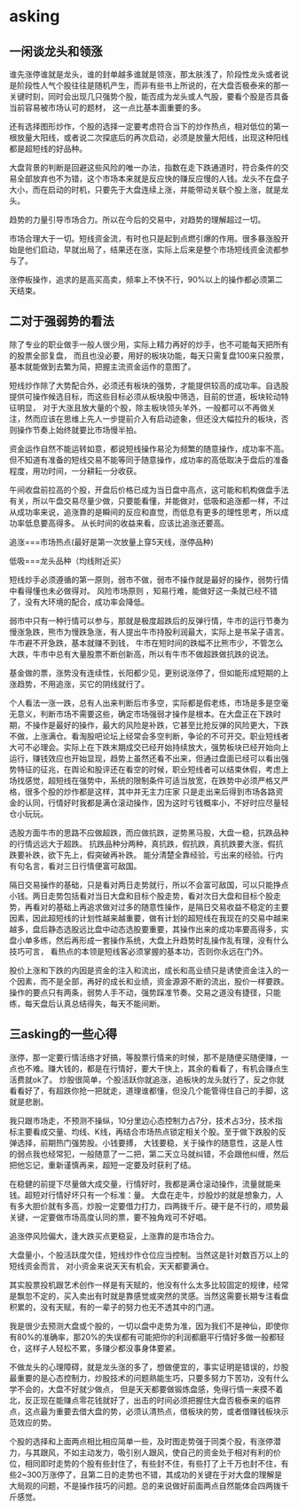 # asking

## 一闲谈龙头和领涨
谁先涨停谁就是龙头，谁的封单越多谁就是领涨，那太肤浅了，阶段性龙头或者说是阶段性人气个股往往是随机产生，而非有些书上所说的，在大盘否极泰来的那一关键时刻，同时会出现几只强势个股，能否成为龙头或人气股，要看个股是否具备当前容易被市场认可的题材，
这一点比基本面重要的多。

还有选择图形炒作，个股的选择一定要考虑符合当下的炒作热点，相对低位的第一根放量大阳线，或者说二次探底后的再次启动，必须是放量大阳线，出现这种阳线都是超短线的好品种。

大盘背景的判断是回避这些风险的唯一办法，指数在走下跌通道时，符合条件的交易全部放弃也不为错，这个市场本来就是反应快的赚反应慢的人钱。龙头不在盘子大小，而在启动的时机，只要先于大盘连续上涨，并能带动关联个股上涨，就是龙头。

趋势的力量引导市场合力。所以在今后的交易中，对趋势的理解超过一切。

市场合理大于一切。短线资金流，有时也只是起到点燃引爆的作用。很多暴涨股开始是他们启动，早就出局了，结果还在涨，实际上后来是整个市场短线资金流都参与了。

涨停板操作，追求的是高买高卖，频率上不快不行，90%以上的操作都必须第二天结束。

## 二对于强弱势的看法

除了专业的职业做手一般人很少用，实际上精力再好的炒手，也不可能每天把所有的股票全部复盘，
而且也没必要，用好的板块功能，每天只需复盘100来只股票，基本就能做到去繁为简，把握主流资金运作的意图了。

短线炒作除了大势配合外，必须还有板块的强势，才能提供较高的成功率。自选股提供可操作候选目标，而这些目标必须从板块股中筛选，目前的世道，板块轮动特征明显， 对于大涨且放大量的个股，除主板块领头羊外，一般都可以不再做关注，然而应该在思维上先人一步提前介入有启动迹象，但还没大幅拉升的板块，否则操作节奏上始终就要比市场慢半拍。

资金运作自然不能运转如意，都说短线操作易沦为频繁的随意操作，成功率不高。但不知道有准备的短线交易不能等同于随意操作，成功率的高低取决于盘后的准备程度，用功时间，一分耕耘一分收获。

午间收盘前拉高的个股，开盘后价格已成为当日盘中高点，这可能和机构做盘手法有关，所以午盘交易尽量少做，只要能看懂，并能做对，低吸和追涨都一样，不过从成功率来说，追涨靠的是瞬间的反应和直觉，而低息有更多的理性思考，所以成功率低息要高得多。 从长时间的收益来看，应该比追涨还要高。

追涨===市场热点(最好是第一次放量上穿5天线，涨停品种)

低吸===龙头品种（均线附近买）


短线炒手必须遵循的第一原则，弱市不做，弱市不操作就是最好的操作，弱势行情中看得懂也未必做得对。 风险市场原则 ，知易行难，能做好这一条就已经不错了，没有大环境的配合，成功率会降低。

弱市中只有一种行情可以参与，那就是极度超跌后的反弹行情，牛市的运行节奏为慢涨急跌，熊市为慢跌急涨，有人提出牛市持股利润最大，实际上是书呆子语言。牛市避不开急跌，基本就赚不到钱， 牛市在短时间的跌幅不比熊市少，不管怎么大跌，牛市中总有大量股票不断创新高，所以有牛市不做超跌做抗跌的说法。

基金做的票，涨势没有连续性，长阳都少见，更别说涨停了，但如能形成短期的上涨趋势，不用追涨，买它的阴线就行了。

个人看法一涨一跌，总有人出来判断后市多空，实际都是假老练，市场是多是空毫无意义，判断市场不需要这些，确定市场强弱才操作是根本。在大盘正在下跌时期，不操作是最好的操作，最大的风险是补跌，它甚至比抢反弹的风险更大，下跌不做，上涨满仓。看淘股吧论坛上经常会多空判断，争论的不可开交。职业短线者大可不必理会。实际上在下跌末期成交已经开始持续放大，强势板块已经开始向上运行，赚钱效应也开始显现，趋势上虽然还看不出来，但通过盘面已经可以看出强势特征的征兆，在舆论和股评还在看空的时候，职业短线者可以结束休假，考虑上场找感觉，超短线在强势中，系统的限制条件可适当放宽，在跌势中必须严格又严格，很多个股的炒作都是这样，其中并无主力庄家
只是走出来后得到市场各路资金的认同，行情好时我都是满仓滚动操作，因为这时亏钱概率小，不好时应尽量轻仓小玩玩。

选股方面牛市的思路不应做超跌，而应做抗跌，逆势黑马股，大盘一稳，抗跌品种的行情远远大于超跌。 抗跌品种分两种，真抗跌，假抗跌，真抗跌要大涨，假抗跌要补跌，欲下先上，假突破再补跌。 能分清楚全靠经验，亏出来的经验。行内有句名言，看对三日行情便富可敌国。

隔日交易操作的基础，只是看对两日走势就行，所以不会富可敌国，可以只能挣点小钱。两日走势包括看对当日大盘和目标个股走势，看对次日大盘和目标个股走势，再看对的基础上再追求做对过多的随意性操作，是隔日交易收益不稳定的主要因素，因此超短线的计划性越来越重要，做有计划的超短线在我现在的交易中越来越多，盘后静态选股远比盘中动态选股要重要，其操作出来的成功率要高得多，实盘小单多练，然后再形成一套操作系统，大盘上升趋势时乱操作乱有理，没有什么技巧可言， 看热点的本领是短线客必须掌握的基本功，否则你永远在门外。

股价上涨和下跌的内因是资金的注入和流出，成长和高业绩只是诱使资金注入的一个因素，而不是全部，再好的成长和业绩，资金源源不断的流出，股价一样要跌。 操作的要点只有两条，弱势人手不动，强势踩准节奏。交易之道没有捷径，只能练，每天盘后认真总结得失，每天不能间断。

## 三asking的一些心得

涨停，那一定要行情活络才好搞，等股票行情来的时候，那不是随便买随便赚，一点也不难。赚大钱的，都是在行情好，要大干快上，其余的看看了，有机会赚点生活费就ok了。
炒股很简单，个股活跃你就追涨，追板块的龙头就行了，反之你就看看好了，有超跌你抢一把就走，道理谁都懂，但没几个能管得住自己的手脚，这就是悲剧。

我只跟市场走，不预测不操纵，10分里边心态控制力占7分，技术占3分，技术指标主要看成交量、均线、K线，再结合市场热点锁定相关个股。至于做下跌股的反弹选择，前期热门强势股。小钱要搏， 大钱要稳，关于操作的随意性，这是人性的弱点我也经常犯，一般随意了一二把，第二天立马就纠错，不会跟他纠缠，然后把他忘记，重新谨慎再来，超短一定要及时获利了结。

在稳健的前提下尽量做大成交量，行情好时，我都是满仓滚动操作，流量就能来钱。超短对行情好坏只有一个标准：量。 大盘在走牛，炒股炒的就是想象力，人有多大胆价就有多高，炒股一定要借力打力，四两拨千斤。硬干是不行的，顺势最关键，一定要做市场高度认同的票，要不独角戏可不好唱。

追涨停风险偏大，逢大跌买点更稳妥，上涨靠的是市场合力。

大盘量小，个股活跃度欠佳，短线炒作仓位应当控制。当然这是针对数百万以上的短线资金而言，
对小资金来说天天有机会，天天都要满仓。

其实股票投机跟艺术创作一样是有天赋的，他没有什么太多比较固定的规律，经常是飘忽不定的，买入卖出有时就是靠感觉或突然的灵感。当然这需要长期专注看盘积累的，没有天赋，有的一辈子的努力也无不透其中的门道。

我是很少去预测大盘或个股的，一切以盘中走势为准，因为我们不是神仙，即使你有80%的准确率，那20%的失误都有可能把你的利润都磨平行情好多做一般都轻仓，这样子人轻松不累，多赚少都没事身体要紧。

不做龙头的心理障碍，就是龙头涨的多了，想做便宜的，事实证明是错误的，炒股最重要的是心态控制力，炒股技术的问题熟能生巧，只要多努力下苦功，没有什么学不会的，大盘不好就少做点， 但是天天都要做锻炼盘感，免得行情一来摸不着北，反正现在能赚点零花钱就好了，出击的时间必须把握住大盘否极泰来的临界点，这点最为重要去借大盘的势，必须认清热点，借板块的势，或者借赚钱板块示范效应的势。

个股的选择和上面两点相比相应简单一些，及时图走势强于同类个股，有涨停潜力，与其跟风，不如主动发力，吸引别人跟风，使自己的资金处于相对有利的价位，相同即时走势的个股有些封住了，有些封不住，有些打了上千万也封不住，有些2~300万涨停了，且第二日的走势也不错，其成功的关键在于对大盘的理解是大局观的问题，不是操作技巧的问题。总的来说做好前面两点自然能体会四两拨千斤感觉。